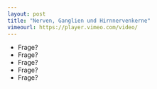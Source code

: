 ```yaml
---
layout: post
title: "Nerven, Ganglien und Hirnnervenkerne"
vimeourl: https://player.vimeo.com/video/
---
```

- Frage?
- Frage?
- Frage?
- Frage?
- Frage?







